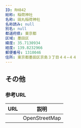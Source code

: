 ```yaml
---
ID: RH842
総称: 稲荷神社
名称: 田丸稲荷神社
名称読み: null
別名: null
都道府県: 東京都
区域: 墨田区
緯度: 35.7130934
経度: 139.8232966
郵便番号: 1310046
住所: 東京都墨田区京島３丁目４４−４４
---
```


## その他

### 参考URL

| URL | 説明          |
| --- | ------------- |
|     | OpenStreetMap |
